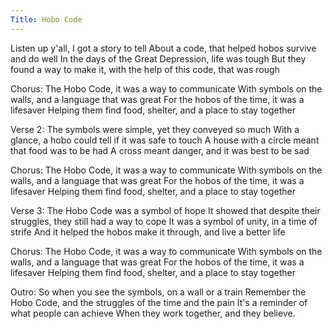 ```yaml
---
Title: Hobo Code
---
```


Listen up y'all, I got a story to tell
About a code, that helped hobos survive and do well
In the days of the Great Depression, life was tough
But they found a way to make it, with the help of this code, that was rough

Chorus:
The Hobo Code, it was a way to communicate
With symbols on the walls, and a language that was great
For the hobos of the time, it was a lifesaver
Helping them find food, shelter, and a place to stay together

Verse 2:
The symbols were simple, yet they conveyed so much
With a glance, a hobo could tell if it was safe to touch
A house with a circle meant that food was to be had
A cross meant danger, and it was best to be sad

Chorus:
The Hobo Code, it was a way to communicate
With symbols on the walls, and a language that was great
For the hobos of the time, it was a lifesaver
Helping them find food, shelter, and a place to stay together

Verse 3:
The Hobo Code was a symbol of hope
It showed that despite their struggles, they still had a way to cope
It was a symbol of unity, in a time of strife
And it helped the hobos make it through, and live a better life

Chorus:
The Hobo Code, it was a way to communicate
With symbols on the walls, and a language that was great
For the hobos of the time, it was a lifesaver
Helping them find food, shelter, and a place to stay together

Outro:
So when you see the symbols, on a wall or a train
Remember the Hobo Code, and the struggles of the time and the pain
It's a reminder of what people can achieve
When they work together, and they believe.
